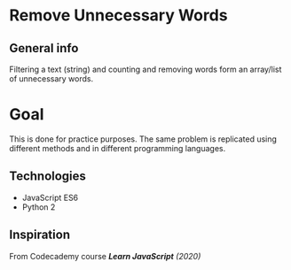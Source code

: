 # Remove Unnecessary Words


## General info
Filtering a text (string) and counting and removing words form an array/list of unnecessary words.

# Goal
This is done for practice purposes.  The same problem is replicated using different methods and in different programming languages.


## Technologies
* JavaScript ES6
* Python 2 


## Inspiration 
From Codecademy course ***Learn JavaScript*** _(2020)_

